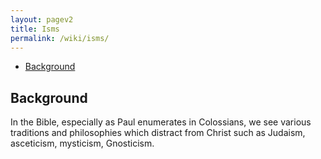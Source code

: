 ```yaml
---
layout: pagev2
title: Isms
permalink: /wiki/isms/
---
```

- [Background](#background)

## Background

In the Bible, especially as Paul enumerates in Colossians, we see various traditions and philosophies which distract from Christ such as Judaism, asceticism, mysticism, Gnosticism.
